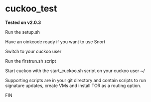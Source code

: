 # cuckoo_test

**Tested on v2.0.3**

Run the setup.sh

Have an oinkcode ready if you want to use Snort

Switch to your cuckoo user

Run the firstrun.sh script

Start cuckoo with the start_cuckoo.sh script on your cuckoo user ~/

Supporting scripts are in your git directory and contain scripts to run
signature updates, create VMs and install TOR as a routing option.

FIN
